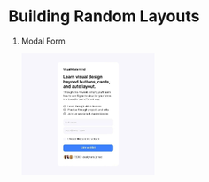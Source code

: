 # Building Random Layouts

1. Modal Form

    <img src="modal-form/assets/modal-form-ui.png" width="50%">

